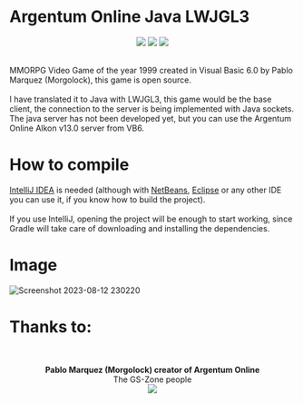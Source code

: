 # Argentum Online Java LWJGL3
<div align='center'>
  <a target="_blank"><img src="https://img.shields.io/badge/Built%20in-Java_8-43ca1f.svg?style=flat-square"></img></a>
  <a target="_blank"><img src="https://img.shields.io/badge/Made%20in-IntelliJ%20Community-be27e9.svg?style=flat-square"></img></a>
  <a target="_blank"><img src="https://img.shields.io/badge/License-GNU%20General%20Public%20License%20-e98227.svg?style=flat-square"></img></a>
</div>
<br/>

<p>
  MMORPG Video Game of the year 1999 created in Visual Basic 6.0 by Pablo Marquez (Morgolock), this game is open source. <br/> <br/>
  I have translated it to Java with LWJGL3, this game would be the base client, the connection to the server is being implemented with Java sockets. The java server has not been developed yet, but you can use the Argentum Online Alkon v13.0 server from VB6.
</p>

# How to compile
<p>
  <a href="https://www.jetbrains.com/es-es/idea/" target="_blank">IntelliJ IDEA</a> is needed (although with <a href="https://netbeans.apache.org/" target="_blank">NetBeans</a>, <a href="https://www.eclipse.org/downloads/" target="_blank">Eclipse</a> or any other IDE you can use it, if you know how to build the project). <br/> <br/>
  If you use IntelliJ, opening the project will be enough to start working, since Gradle will take care of downloading and installing the dependencies.

</p>

# Image
![Screenshot 2023-08-12 230220](https://github.com/gasti-jm/argentum-online-lwjgl3/assets/82490615/09757d58-a0db-43a0-a7b6-270e74425047)

<h1>Thanks to:</h1>
<br/>

<div align='center'>

<p>
  <b>Pablo Marquez (Morgolock) creator of Argentum Online</b> <br/>
  The GS-Zone people <br/>
  <a target="_blank" href="https://www.gs-zone.org/"><img src="https://user-images.githubusercontent.com/82490615/187148671-1d7f92b9-7ea1-45f2-b6f1-f53b07454d93.png"></img></a>
</p>

</div>